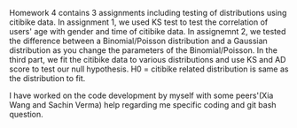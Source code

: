 Homework 4 contains 3 assignments including testing of distributions using citibike data. 
In assignment 1, we used KS test to test the correlation of users' age with gender and time of citibike data. 
In assignemnt 2, we tested the difference between a Binomial/Poisson distribution and a Gaussian distribution as you change the parameters of the Binomial/Poisson.
In the third part, we fit the citibike data to various distributions and use KS and AD score to test our null hypothesis. H0 = citibike related distribution is same as the distribution to fit. 

I have worked on the code development by myself with some peers'(Xia Wang and Sachin Verma) help regarding me specific coding and git bash question. 
